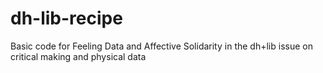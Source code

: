 # dh-lib-recipe
Basic code for Feeling Data and Affective Solidarity in the dh+lib issue on critical making and physical data

